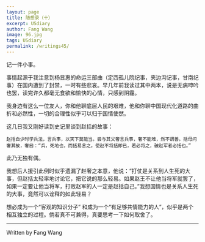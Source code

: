 ```yaml
---
layout: page
title: 随想录（十） 
excerpt: USdiary
author: Fang Wang
image: 96.jpg
tags: USdiary
permalink: /writings45/
---
```




记一件小事。

事情起源于我注意到杨显惠的命运三部曲（定西孤儿院纪事，夹边沟记事，甘南纪事）在国内遭到了封禁，一时有些悲哀。早几年前我读过其中两本，说是无病呻吟也罢，读完许久都毫无食欲和愉快的心情，只感到阴霾。

我身边有这么一位友人，你和他聊底层人民的艰难，他和你聊中国现代化道路的曲折和必然性，一切的合理性似乎可以归于国情使然。

这几日我又刚好读到史记里谈到赵括的故事：

    赵括自少时学兵法，言兵事，以天下莫能当。尝与其父奢言兵事，奢不能难，然不谓善。括母问奢其故，奢曰：“兵，死地也，而括易言之。使赵不将括即已，若必将之，破赵军者必括也。”

此乃无独有偶。

我想后人援引此例时似乎遗漏了赵奢之本意，他说：“打仗是关系到人生死的大事，但赵括太轻率地讨论它，把它说的那么轻易。如果赵王不让他当将军就罢了，如果一定要让他当将军，打败赵军的人一定是赵括自己。”我想国情也是关系人生死的大事，竟然可以诠释的如此轻易？

想必成为一个“客观的知识分子” 和成为一个“有足够共情能力的人”，似乎是两个相互独立的过程。倘若真不可兼得，真要思考一下如何取舍了。

****

Written by Fang Wang
